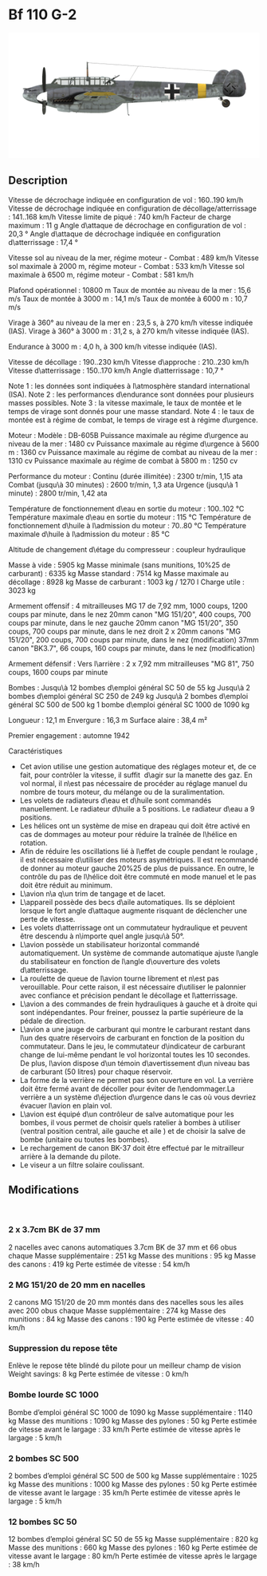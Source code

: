 ﻿# Bf 110 G-2

![bf110g2](../images/bf110g2.png)

## Description

Vitesse de décrochage indiquée en configuration de vol : 160..190 km/h
Vitesse de décrochage indiquée en configuration de décollage/atterrissage : 141..168 km/h
Vitesse limite de piqué : 740 km/h
Facteur de charge maximum : 11 g
Angle d\attaque de décrochage en configuration de vol : 20,3 °
Angle d\attaque de décrochage indiquée en configuration d\atterrissage : 17,4 °

Vitesse sol au niveau de la mer, régime moteur - Combat : 489 km/h
Vitesse sol maximale à 2000 m, régime moteur - Combat : 533 km/h
Vitesse sol maximale à 6500 m, régime moteur - Combat : 581 km/h

Plafond opérationnel : 10800 m
Taux de montée au niveau de la mer : 15,6 m/s
Taux de montée à 3000 m : 14,1 m/s
Taux de montée à 6000 m : 10,7 m/s

Virage à 360° au niveau de la mer en : 23,5 s, à 270 km/h vitesse indiquée (IAS).
Virage à 360° à 3000 m : 31,2 s, à 270 km/h vitesse indiquée (IAS).

Endurance à 3000 m : 4,0 h, à 300 km/h vitesse indiquée (IAS).

Vitesse de décollage : 190..230 km/h
Vitesse d\approche : 210..230 km/h
Vitesse d\atterrissage : 150..170 km/h
Angle d\atterrissage : 10,7 °

Note 1 : les données sont indiquées à l\atmosphère standard international (ISA).
Note 2 : les performances d\endurance sont données pour plusieurs masses possibles.
Note 3 : la vitesse maximale, le taux de montée et le temps de virage sont donnés pour une masse standard.
Note 4 : le taux de montée est à régime de combat, le temps de virage est à régime d\urgence.

Moteur :
Modèle : DB-605B
Puissance maximale au régime d\urgence au niveau de la mer : 1480 cv
Puissance maximale au régime d\urgence à 5600 m : 1360 cv
Puissance maximale au régime de combat au niveau de la mer : 1310 cv
Puissance maximale au régime de combat à 5800 m : 1250 cv

Performance du moteur :
Continu (durée illimitée) : 2300 tr/min, 1,15 ata
Combat (jusqu\à 30 minutes) : 2600 tr/min, 1,3 ata
Urgence (jusqu\à 1 minute) : 2800 tr/min, 1,42 ata

Température de fonctionnement d\eau en sortie du moteur : 100..102 °C
Température maximale d\eau en sortie du moteur : 115 °C
Température de fonctionnement d\huile à l\admission du moteur : 70..80 °C
Température maximale d\huile à l\admission du moteur : 85 °C

Altitude de changement d\étage du compresseur : coupleur hydraulique

Masse à vide : 5905 kg
Masse minimale (sans munitions, 10%25 de carburant) : 6335 kg
Masse standard : 7514 kg
Masse maximale au décollage : 8928 kg
Masse de carburant : 1003 kg / 1270 l
Charge utile : 3023 kg

Armement offensif :
4 mitrailleuses MG 17 de 7,92 mm, 1000 coups, 1200 coups par minute, dans le nez
20mm canon "MG 151/20", 400 coups, 700 coups par minute, dans le nez gauche
20mm canon "MG 151/20", 350 coups, 700 coups par minute, dans le nez droit
2 х 20mm canons "MG 151/20", 200 coups, 700 coups par minute, dans le nez (modification)
37mm canon "BK3.7", 66 coups, 160 coups par minute, dans le nez (modification)

Armement défensif :
Vers l\arrière : 2 x 7,92 mm mitrailleuses "MG 81", 750 coups, 1600 coups par minute

Bombes :
Jusqu\à 12 bombes d\emploi général SC 50 de 55 kg 
Jusqu\à 2 bombes d\emploi général SC 250 de 249 kg
Jusqu\à 2 bombes d\emploi général SC 500 de 500 kg
1 bombe d\emploi général SC 1000 de 1090 kg

Longueur : 12,1 m
Envergure : 16,3 m
Surface alaire : 38,4 m²

Premier engagement : automne 1942

Caractéristiques
- Cet avion utilise une gestion automatique des réglages moteur et, de ce fait, pour contrôler la vitesse, il suffit  d\agir sur la manette des gaz. En vol normal, il n\est pas nécessaire de procéder au réglage manuel du nombre de tours moteur, du mélange ou de la suralimentation.
- Les volets de radiateurs d\eau et d\huile sont commandés manuellement. Le radiateur d\huile a 5 positions. Le radiateur d\eau a 9 positions.
- Les hélices ont un système de mise en drapeau qui doit être activé en cas de dommages au moteur pour réduire la traînée de l\hélice en rotation.
- Afin de réduire les oscillations lié à l\effet de couple pendant le roulage , il est nécessaire d\utiliser des moteurs asymétriques. Il est recommandé de donner au moteur gauche 20%25 de plus de puissance. En outre, le contrôle du pas de l\hélice doit être commuté en mode manuel et le pas doit être réduit au minimum.
- L\avion n\a q\un trim de tangage et de lacet.
- L\appareil possède des becs d\aile automatiques. Ils se déploient lorsque le fort angle d\attaque augmente risquant de déclencher une perte de vitesse.
- Les volets d\atterrissage ont un commutateur hydraulique et peuvent être descendu à n\importe quel angle jusqu\\à 50°.
- L\avion possède un stabilisateur horizontal commandé automatiquement. Un système de commande automatique ajuste l\angle du stabilisateur en fonction de l\angle d\ouverture des volets d\atterrissage.
- La roulette de queue de l\avion tourne librement et n\est pas verouillable. Pour cette raison, il est nécessaire d\utiliser le palonnier avec confiance et précision pendant le décollage et l\atterrissage.
- L\avion a des commandes de frein hydrauliques à gauche et à droite qui sont indépendantes. Pour freiner, poussez la partie supérieure de la pédale de direction.
- L\avion a une jauge de carburant qui montre le carburant restant dans l\un des quatre réservoirs de carburant en fonction de la position du commutateur. Dans le jeu, le commutateur d\indicateur de carburant change de lui-même pendant le vol horizontal toutes les 10 secondes. De plus, l\avion dispose d\un témoin d\avertissement d\un niveau bas de carburant (50 litres) pour chaque réservoir.
- La forme de la verrière ne permet pas son ouverture en vol. La verrière doit être fermé avant de décoller pour éviter de l\endommager.La verrière a un système d\éjection d\urgence dans le cas où vous devriez évacuer l\avion en plain vol.
- L\avion est équipé d\un contrôleur de salve automatique pour les bombes, il vous permet de choisir quels ratelier à bombes à utiliser (ventral position central,  aile gauche et aile ) et de choisir la salve de bombe (unitaire ou toutes les bombes).
- Le rechargement de canon BK-37 doit être effectué par le mitrailleur arrière à la demande du pilote.
- Le viseur a un filtre solaire coulissant.

## Modifications
﻿


### 2 x 3.7cm BK de 37 mm

2 nacelles avec canons automatiques 3.7cm BK de 37 mm et 66 obus chaque
Masse supplémentaire : 251 kg
Masse des munitions : 95 kg
Masse des canons : 419 kg
Perte estimée de vitesse : 54 km/h﻿


### 2 MG 151/20 de 20 mm en nacelles

2 canons MG 151/20 de 20 mm montés dans des nacelles sous les ailes avec 200 obus chaque
Masse supplémentaire : 274 kg
Masse des munitions : 84 kg
Masse des canons : 190 kg
Perte estimée de vitesse : 40 km/h﻿


### Suppression du repose tête

Enlève le repose tête blindé du pilote pour un meilleur champ de vision
Weight savings: 8 kg
Perte estimée de vitesse : 0 km/h﻿


### Bombe lourde SC 1000

Bombe d’emploi général SC 1000 de 1090 kg
Masse supplémentaire : 1140 kg
Masse des munitions : 1090 kg
Masse des pylones : 50 kg
Perte estimée de vitesse avant le largage : 33 km/h
Perte estimée de vitesse après le largage : 5 km/h﻿


### 2 bombes SC 500

2 bombes d’emploi général SC 500 de 500 kg
Masse supplémentaire : 1025 kg
Masse des munitions : 1000 kg
Masse des pylones : 50 kg
Perte estimée de vitesse avant le largage : 35 km/h
Perte estimée de vitesse après le largage : 5 km/h﻿


### 12 bombes SC 50

12 bombes d’emploi général SC 50 de 55 kg
Masse supplémentaire : 820 kg
Masse des munitions : 660 kg
Masse des pylones : 160 kg
Perte estimée de vitesse avant le largage : 80 km/h
Perte estimée de vitesse après le largage : 38 km/h